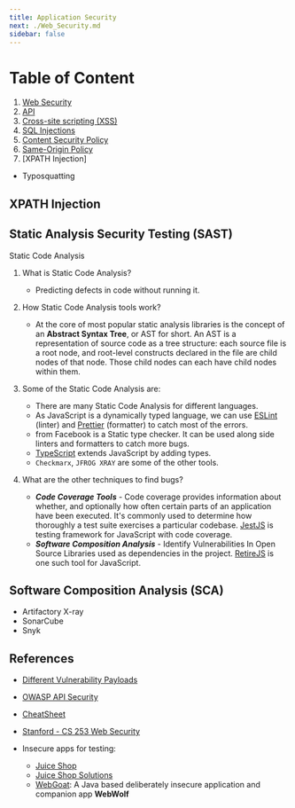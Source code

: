 ```yaml
---
title: Application Security
next: ./Web_Security.md
sidebar: false
---
```


# Table of Content

1. [Web Security](./Web_Security.md)
2. [API](./API.md)
3. [Cross-site scripting (XSS)](./Cross_Site_Scripting.md)
4. [SQL Injections](./Injections.md)
5. [Content Security Policy](./CSP.md)
6. [Same-Origin Policy](./SameOrigin_Policy.md)
7. [XPATH Injection]

- Typosquatting

## XPATH Injection

## Static Analysis Security Testing (SAST)

Static Code Analysis

1. What is Static Code Analysis?

   - Predicting defects in code without running it.

2. How Static Code Analysis tools work?

   - At the core of most popular static analysis libraries is the concept of an **Abstract Syntax Tree**, or AST for short. An AST is a representation of source code as a tree structure: each source file is a root node, and root-level constructs declared in the file are child nodes of that node. Those child nodes can each have child nodes within them.

3. Some of the Static Code Analysis are:

   - There are many Static Code Analysis for different languages.
   - As JavaScript is a dynamically typed language, we can use [ESLint](https://eslint.org/) (linter) and [Prettier](https://prettier.io/) (formatter) to catch most of the errors.
   - from Facebook is a Static type checker. It can be used along side linters and formatters to catch more bugs.
   - [TypeScript](https://www.typescriptlang.org/) extends JavaScript by adding types.
   - `Checkmarx`, `JFROG XRAY` are some of the other tools.

4. What are the other techniques to find bugs?

   - **_Code Coverage Tools_** - Code coverage provides information about whether, and optionally how often certain parts of an application have been executed. It's commonly used to determine how thoroughly a test suite exercises a particular codebase. [JestJS](https://jestjs.io/) is testing framework for JavaScript with code coverage.
   - **_Software Composition Analysis_** - Identify Vulnerabilities In Open Source Libraries used as dependencies in the project. [RetireJS](https://github.com/RetireJS/retire.js) is one such tool for JavaScript.

## Software Composition Analysis (SCA)

- Artifactory X-ray
- SonarCube
- Snyk

## References

- [Different Vulnerability Payloads](https://github.com/swisskyrepo/PayloadsAllTheThings)
- [OWASP API Security](https://github.com/OWASP/API-Security)
- [CheatSheet](https://cheatsheetseries.owasp.org/)
- [Stanford - CS 253 Web Security](https://web.stanford.edu/class/cs253/)
- Insecure apps for testing:

  - [Juice Shop](https://github.com/bkimminich/juice-shop)
  - [Juice Shop Solutions](https://bkimminich.gitbooks.io/pwning-owasp-juice-shop/content/appendix/solutions.html)
  - [WebGoat](https://github.com/WebGoat/WebGoat): A Java based deliberately insecure application and companion app **WebWolf**
